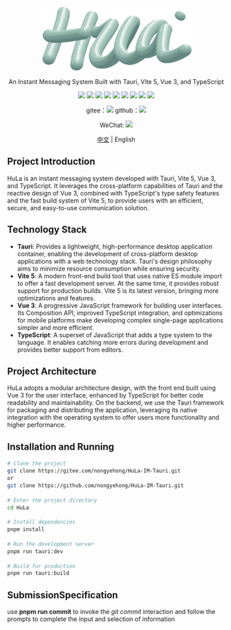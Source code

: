 <p align="center">
  <img width="350px" height="150px" src="src/assets/logo/hula.png" />
</p>

<p align="center">An Instant Messaging System Built with Tauri, Vite 5, Vue 3, and TypeScript</p>

<div align="center">
  <img src="https://img.shields.io/badge/TypeScript-blue?logo=Typescript&style=flat&logoColor=fff">
  <img src="https://img.shields.io/badge/Vue3-35495E?logo=vue.js&logoColor=4FC08D">
  <img src="https://img.shields.io/badge/Tauri-24C8DB?logo=tauri&logoColor=FFC131">
  <img src="https://img.shields.io/badge/Rust-c57c54?logo=rust&logoColor=E34F26">
  <img src="https://img.shields.io/badge/Vite5-35495E?logo=vite&logoColor=41D1FF">
  <img src="https://img.shields.io/badge/UnoCss-efefef?logo=UnoCss&logoColor=606060">
  <img src="https://img.shields.io/badge/pnpm-909090?logo=pnpm&logoColor=FFC131">
  <img src="https://img.shields.io/badge/Sass-CC6699?logo=sass&logoColor=fff">
  <img src="https://img.shields.io/badge/Design-Naive-059669">
</div>

<p align="center">
  gitee：<a target="_blank" href="https://gitee.com/nongyehong/HuLa-IM-Tauri" title="HuLa"><img src="https://img.shields.io/badge/-Gitee-A80025?logo=gitee&logoColor=F16061"></a>
  github：<a target="_blank" href="https://github.com/nongyehong/HuLa-IM-Tauri" title="HuLa"><img src="https://img.shields.io/badge/-GitHub-181717?style=plastic&logo=github"></a>
</p>
<p align="center">
  WeChat: <img src="https://img.shields.io/badge/cy2439646234-07C160?logo=wechat&logoColor=fff">
</p>

<p align="center"><a href="README.zh-CN.md">中文</a> | English</p>

## Project Introduction

HuLa is an instant messaging system developed with Tauri, Vite 5, Vue 3, and TypeScript. It leverages the cross-platform capabilities of Tauri and the reactive design of Vue 3, combined with TypeScript's type safety features and the fast build system of Vite 5, to provide users with an efficient, secure, and easy-to-use communication solution.

## Technology Stack

- **Tauri**: Provides a lightweight, high-performance desktop application container, enabling the development of cross-platform desktop applications with a web technology stack. Tauri's design philosophy aims to minimize resource consumption while ensuring security.
- **Vite 5**: A modern front-end build tool that uses native ES module import to offer a fast development server. At the same time, it provides robust support for production builds. Vite 5 is its latest version, bringing more optimizations and features.
- **Vue 3**: A progressive JavaScript framework for building user interfaces. Its Composition API, improved TypeScript integration, and optimizations for mobile platforms make developing complex single-page applications simpler and more efficient.
- **TypeScript**: A superset of JavaScript that adds a type system to the language. It enables catching more errors during development and provides better support from editors.

## Project Architecture

HuLa adopts a modular architecture design, with the front end built using Vue 3 for the user interface, enhanced by TypeScript for better code readability and maintainability. On the backend, we use the Tauri framework for packaging and distributing the application, leveraging its native integration with the operating system to offer users more functionality and higher performance.

## Installation and Running

```bash
# Clone the project
git clone https://gitee.com/nongyehong/HuLa-IM-Tauri.git
or
git clone https://github.com/nongyehong/HuLa-IM-Tauri.git

# Enter the project directory
cd HuLa

# Install dependencies
pnpm install

# Run the development server
pnpm run tauri:dev

# Build for production
pnpm run tauri:build
```

## SubmissionSpecification
use **pnpm run commit** to invoke the _git commit_ interaction and follow the prompts to complete the input and selection of information